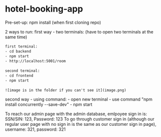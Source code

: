 # hotel-booking-app

Pre-set-up: npm install (when first cloning repo)

2 ways to run:
first way - two terminals:
    (have to open two terminals at the same time) 

    first terminal:
    - cd backend 
    - npm start
    - http://localhost:5001/room

    second terminal:
    - cd frontend
    - npm start

    ![image is in the folder if you can't see it](image.png)

second way - using command:
    - open new terminal
    - use command "npm install concurrently --save-dev"
    - npm start

To reach our admin page with the admin database, emlpoyee sign in is: SSN/SIN: 123, Password: 123
To go through customer sign in (although our regular user page with no sign in is the same as our customer sign in page), username: 321, password: 321